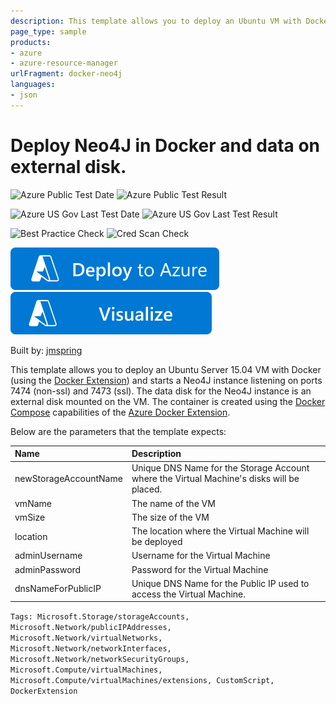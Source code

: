```yaml
---
description: This template allows you to deploy an Ubuntu VM with Docker installed (using the Docker Extension) and a Neo4J container which uses an external disk to store it's data.
page_type: sample
products:
- azure
- azure-resource-manager
urlFragment: docker-neo4j
languages:
- json
---
```

# Deploy Neo4J in Docker and data on external disk.

![Azure Public Test Date](https://azurequickstartsservice.blob.core.windows.net/badges/application-workloads/neo4j/docker-neo4j/PublicLastTestDate.svg)
![Azure Public Test Result](https://azurequickstartsservice.blob.core.windows.net/badges/application-workloads/neo4j/docker-neo4j/PublicDeployment.svg)

![Azure US Gov Last Test Date](https://azurequickstartsservice.blob.core.windows.net/badges/application-workloads/neo4j/docker-neo4j/FairfaxLastTestDate.svg)
![Azure US Gov Last Test Result](https://azurequickstartsservice.blob.core.windows.net/badges/application-workloads/neo4j/docker-neo4j/FairfaxDeployment.svg)

![Best Practice Check](https://azurequickstartsservice.blob.core.windows.net/badges/application-workloads/neo4j/docker-neo4j/BestPracticeResult.svg)
![Cred Scan Check](https://azurequickstartsservice.blob.core.windows.net/badges/application-workloads/neo4j/docker-neo4j/CredScanResult.svg)

[![Deploy To Azure](https://raw.githubusercontent.com/Azure/azure-quickstart-templates/master/1-CONTRIBUTION-GUIDE/images/deploytoazure.svg?sanitize=true)](https://portal.azure.com/#create/Microsoft.Template/uri/https%3A%2F%2Fraw.githubusercontent.com%2FAzure%2Fazure-quickstart-templates%2Fmaster%2Fapplication-workloads%2Fneo4j%2Fdocker-neo4j%2Fazuredeploy.json)
[![Visualize](https://raw.githubusercontent.com/Azure/azure-quickstart-templates/master/1-CONTRIBUTION-GUIDE/images/visualizebutton.svg?sanitize=true)](http://armviz.io/#/?load=https%3A%2F%2Fraw.githubusercontent.com%2FAzure%2Fazure-quickstart-templates%2Fmaster%2Fapplication-workloads%2Fneo4j%2Fdocker-neo4j%2Fazuredeploy.json)

Built by: [jmspring](https://github.com/jmspring)

This template allows you to deploy an Ubuntu Server 15.04 VM with Docker (using the [Docker Extension][ext])
and starts a Neo4J instance listening on ports 7474 (non-ssl) and 7473 (ssl).  The data disk
for the Neo4J instance is an external disk mounted on the VM.  The container is created
using the [Docker Compose][compose] capabilities of the [Azure Docker Extension][ext].

Below are the parameters that the template expects:

| Name   | Description    |
|:--- |:---|
| newStorageAccountName  | Unique DNS Name for the Storage Account where the Virtual Machine's disks will be placed. |
| vmName | The name of the VM |
| vmSize | The size of the VM |
| location | The location where the Virtual Machine will be deployed  |
| adminUsername  | Username for the Virtual Machine  |
| adminPassword  | Password for the Virtual Machine  |
| dnsNameForPublicIP  | Unique DNS Name for the Public IP used to access the Virtual Machine. |

[ext]: https://github.com/Azure/azure-docker-extension
[compose]: https://docs.docker.com/compose

`Tags: Microsoft.Storage/storageAccounts, Microsoft.Network/publicIPAddresses, Microsoft.Network/virtualNetworks, Microsoft.Network/networkInterfaces, Microsoft.Network/networkSecurityGroups, Microsoft.Compute/virtualMachines, Microsoft.Compute/virtualMachines/extensions, CustomScript, DockerExtension`
